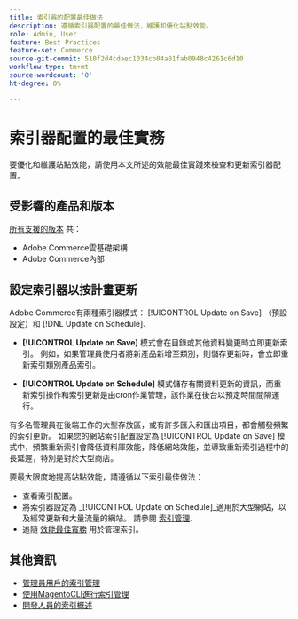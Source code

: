 ```yaml
---
title: 索引器的配置最佳做法
description: 遵循索引器配置的最佳做法，維護和優化站點效能。
role: Admin, User
feature: Best Practices
feature-set: Commerce
source-git-commit: 510f2d4cdaec1034cb04a01fab0948c4261c6d10
workflow-type: tm+mt
source-wordcount: '0'
ht-degree: 0%

---
```



# 索引器配置的最佳實務

要優化和維護站點效能，請使用本文所述的效能最佳實踐來檢查和更新索引器配置。

## 受影響的產品和版本

[所有支援的版本](../../../release/versions.md) 共：

- Adobe Commerce雲基礎架構
- Adobe Commerce內部

## 設定索引器以按計畫更新

Adobe Commerce有兩種索引器模式： [!UICONTROL Update on Save] （預設設定）和 [!DNL Update on Schedule].

- **[!UICONTROL Update on Save]** 模式會在目錄或其他資料變更時立即更新索引。 例如，如果管理員使用者將新產品新增至類別，則儲存更新時，會立即重新索引類別產品索引。

- **[!UICONTROL Update on Schedule]** 模式儲存有關資料更新的資訊，而重新索引操作和索引更新是由cron作業管理，該作業在後台以預定時間間隔運行。

有多名管理員在後端工作的大型存放區，或有許多匯入和匯出項目，都會觸發頻繁的索引更新。 如果您的網站索引配置設定為 [!UICONTROL Update on Save] 模式中，頻繁重新索引會降低資料庫效能，降低網站效能，並導致重新索引過程中的長延遲，特別是對於大型商店。

要最大限度地提高站點效能，請遵循以下索引最佳做法：

- 查看索引配置。
- 將索引器設定為 _[!UICONTROL Update on Schedule]_適用於大型網站，以及經常更新和大量流量的網站。 請參閱 [索引管理](https://docs.magento.com/user-guide/system/index-management.html#change-the-index-mode).
- 追隨 [效能最佳實務](../../../performance/configuration.md) 用於管理索引。

## 其他資訊

- [管理員用戶的索引管理](../../../configuration/cli/manage-indexers.md#configure-indexers)
- [使用MagentoCLI進行索引管理](https://experienceleague.adobe.com/docs/commerce-operations/configuration-guide/cli/manage-indexers.html)
- [開發人員的索引概述](https://developer.adobe.com/commerce/php/development/components/indexing/)
